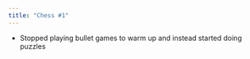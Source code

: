 ```yaml
---
title: "Chess #1"
---
```


* Stopped playing bullet games to warm up and instead started doing puzzles
